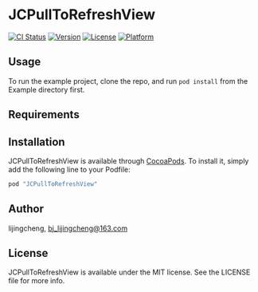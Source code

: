 # JCPullToRefreshView

[![CI Status](http://img.shields.io/travis/lijingcheng/JCPullToRefreshView.svg?style=flat)](https://travis-ci.org/lijingcheng/JCPullToRefreshView)
[![Version](https://img.shields.io/cocoapods/v/JCPullToRefreshView.svg?style=flat)](http://cocoapods.org/pods/JCPullToRefreshView)
[![License](https://img.shields.io/cocoapods/l/JCPullToRefreshView.svg?style=flat)](http://cocoapods.org/pods/JCPullToRefreshView)
[![Platform](https://img.shields.io/cocoapods/p/JCPullToRefreshView.svg?style=flat)](http://cocoapods.org/pods/JCPullToRefreshView)

## Usage

To run the example project, clone the repo, and run `pod install` from the Example directory first.

## Requirements

## Installation

JCPullToRefreshView is available through [CocoaPods](http://cocoapods.org). To install
it, simply add the following line to your Podfile:

```ruby
pod "JCPullToRefreshView"
```

## Author

lijingcheng, bj_lijingcheng@163.com

## License

JCPullToRefreshView is available under the MIT license. See the LICENSE file for more info.

